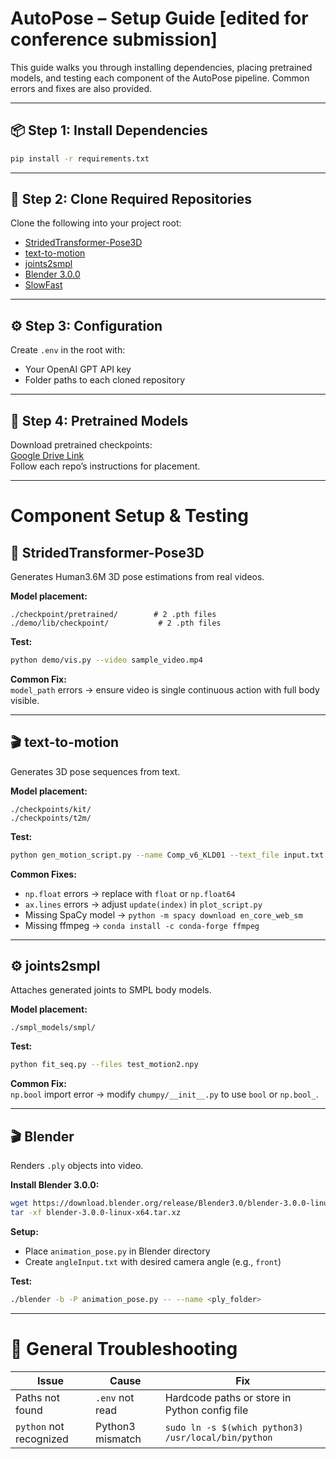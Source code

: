 # AutoPose – Setup Guide [edited for conference submission]
This guide walks you through installing dependencies, placing pretrained models, and testing each component of the AutoPose pipeline. Common errors and fixes are also provided.

---

## 📦 Step 1: Install Dependencies
```bash
pip install -r requirements.txt
```

---

## 📁 Step 2: Clone Required Repositories
Clone the following into your project root:

- [StridedTransformer-Pose3D](https://github.com/Vegetebird/StridedTransformer-Pose3D)
- [text-to-motion](https://github.com/EricGuo5513/text-to-motion)
- [joints2smpl](https://github.com/wangsen1312/joints2smpl)
- [Blender 3.0.0](https://download.blender.org/release/Blender3.0/)
- [SlowFast](https://github.com/facebookresearch/SlowFast)

---

## ⚙️ Step 3: Configuration
Create `.env` in the root with:

- Your OpenAI GPT API key
- Folder paths to each cloned repository

---

## 💾 Step 4: Pretrained Models
Download pretrained checkpoints:  
[Google Drive Link](https://drive.google.com/drive/folders/1E-ZslWCYv07YeGJbQxSFM3GiVt6tKrNk?usp=sharing)  
Follow each repo’s instructions for placement.

---

# Component Setup & Testing

## 🎯 StridedTransformer-Pose3D
Generates Human3.6M 3D pose estimations from real videos.

**Model placement:**
```
./checkpoint/pretrained/        # 2 .pth files
./demo/lib/checkpoint/           # 2 .pth files
```

**Test:**
```bash
python demo/vis.py --video sample_video.mp4
```

**Common Fix:**  
`model_path` errors → ensure video is single continuous action with full body visible.

---

## 🎬 text-to-motion
Generates 3D pose sequences from text.

**Model placement:**
```
./checkpoints/kit/
./checkpoints/t2m/
```

**Test:**
```bash
python gen_motion_script.py --name Comp_v6_KLD01 --text_file input.txt --repeat_time 1
```

**Common Fixes:**
- `np.float` errors → replace with `float` or `np.float64`
- `ax.lines` errors → adjust `update(index)` in `plot_script.py`
- Missing SpaCy model → `python -m spacy download en_core_web_sm`
- Missing ffmpeg → `conda install -c conda-forge ffmpeg`

---

## ⚙️ joints2smpl
Attaches generated joints to SMPL body models.

**Model placement:**
```
./smpl_models/smpl/
```

**Test:**
```bash
python fit_seq.py --files test_motion2.npy
```

**Common Fix:**  
`np.bool` import error → modify `chumpy/__init__.py` to use `bool` or `np.bool_`.

---

## 🎬 Blender
Renders `.ply` objects into video.

**Install Blender 3.0.0:**
```bash
wget https://download.blender.org/release/Blender3.0/blender-3.0.0-linux-x64.tar.xz
tar -xf blender-3.0.0-linux-x64.tar.xz
```

**Setup:**
- Place `animation_pose.py` in Blender directory
- Create `angleInput.txt` with desired camera angle (e.g., `front`)

**Test:**
```bash
./blender -b -P animation_pose.py -- --name <ply_folder>
```

---

# 🔧 General Troubleshooting

| Issue | Cause | Fix |
|-------|-------|-----|
| Paths not found | `.env` not read | Hardcode paths or store in Python config file |
| `python` not recognized | Python3 mismatch | `sudo ln -s $(which python3) /usr/local/bin/python` |
